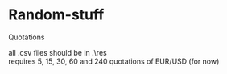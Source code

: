 # Random-stuff
Quotations

all .csv files should be in .\res\
requires 5, 15, 30, 60 and 240 quotations of EUR/USD (for now)
